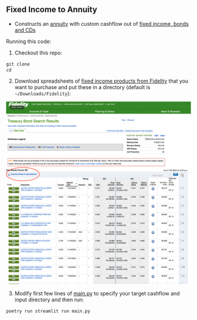 Fixed Income to Annuity
----

* Constructs an [annuity](https://www.investopedia.com/investing/overview-of-annuities/) with custom cashflow out of [fixed income, bonds and CDs](https://fixedincome.fidelity.com/ftgw/fi/FILanding)

Running this code:

1. Checkout this repo:
```
git clone
cd 
```

2. Download spreadsheets of [fixed income products from Fidelity](https://fixedincome.fidelity.com/ftgw/fi/FILanding#tbindividual-bonds|treasury) that you want to purchase  and put these in a directory (default is `~/Downloads/Fidelity`):

![fidelity.png](fidelity.png)

3. Modify first few lines of [main.py](main.py) to specify your target cashflow and input directory and then run: 
```
poetry run streamlit run main.py
```